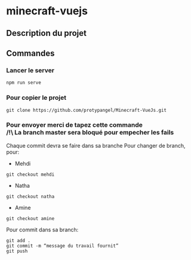 # minecraft-vuejs
## Description du projet
## Commandes
### Lancer le server

```
npm run serve
```

### Pour copier le projet

```
git clone https://github.com/protypangel/Minecraft-VueJs.git
```

### Pour envoyer merci de tapez cette commande <br> /!\ La branch master sera bloqué pour empecher les fails

Chaque commit devra se faire dans sa branche
Pour changer de branch, pour:
 - Mehdi
```
git checkout mehdi
```
 - Natha
```
git checkout natha
```
 - Amine
```
git checkout amine
```
 
 
Pour commit dans sa branch:
```
git add .
git commit -m “message du travail fournit”
git push
```
